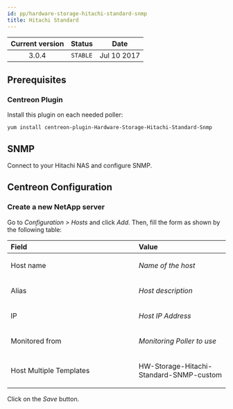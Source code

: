 ```yaml
---
id: pp/hardware-storage-hitachi-standard-snmp
title: Hitachi Standard
---
```


| Current version | Status | Date |
| :-: | :-: | :-: |
| 3.0.4 | `STABLE` | Jul 10 2017 |

## Prerequisites
### Centreon Plugin
Install this plugin on each needed poller:

    yum install centreon-plugin-Hardware-Storage-Hitachi-Standard-Snmp

## SNMP
Connect to your Hitachi NAS and configure SNMP.

## Centreon Configuration
### Create a new NetApp server
Go to *Configuration &gt; Hosts* and click *Add*. Then, fill the form as
shown by the following table:

<table>
<colgroup>
<col width="58%" />
<col width="41%" />
</colgroup>
<thead>
<tr class="header">
<th align="left">Field</th>
<th align="left">Value</th>
</tr>
</thead>
<tbody>
<tr class="odd">
<td align="left"><p>Host name</p></td>
<td align="left"><p><em>Name of the host</em></p></td>
</tr>
<tr class="even">
<td align="left"><p>Alias</p></td>
<td align="left"><p><em>Host description</em></p></td>
</tr>
<tr class="odd">
<td align="left"><p>IP</p></td>
<td align="left"><p><em>Host IP Address</em></p></td>
</tr>
<tr class="even">
<td align="left"><p>Monitored from</p></td>
<td align="left"><p><em>Monitoring Poller to use</em></p></td>
</tr>
<tr class="odd">
<td align="left"><p>Host Multiple Templates</p></td>
<td align="left"><p>HW-Storage-Hitachi-Standard-SNMP-custom</p></td>
</tr>
</tbody>
</table>

Click on the *Save* button.

